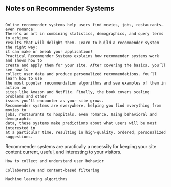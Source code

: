 ## Notes on Recommender Systems

```text

Online recommender systems help users find movies, jobs, restaurants—even romance!
There’s an art in combining statistics, demographics, and query terms to achieve
results that will delight them. Learn to build a recommender system the right way:
it can make or break your application!
Practical Recommender Systems explains how recommender systems work and shows how to
create and apply them for your site. After covering the basics, you’ll see how to
collect user data and produce personalized recommendations. You’ll learn how to use
the most popular recommendation algorithms and see examples of them in action on
sites like Amazon and Netflix. Finally, the book covers scaling problems and other
issues you’ll encounter as your site grows.
Recommender systems are everywhere, helping you find everything from movies to
jobs, restaurants to hospitals, even romance. Using behavioral and demographic
data, these systems make predictions about what users will be most interested in
at a particular time, resulting in high-quality, ordered, personalized suggestions.

```
Recommender systems are practically a necessity for keeping your site content current,
useful, and interesting to your visitors.


    How to collect and understand user behavior

    Collaborative and content-based filtering

    Machine learning algorithms
